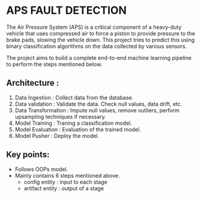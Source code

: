 # APS FAULT DETECTION

The Air Pressure System (APS) is a critical component of a heavy-duty vehicle that uses compressed air to force a piston to provide pressure to the brake pads, slowing the vehicle down.  This project tries to predict this using binary classification algorithms on the data collected by various sensors.

The project aims to build a complete end-to-end machine learning pipeline to perform the steps mentioned below.

## Architecture :
1. Data Ingestion : Collect data from the database.
2. Data validation : Validate the data. Check null values, data drift, etc.
3. Data Transformation : Impute null values, remove outliers, perform upsampling techniques if necessary.
4. Model Training : Traning a classification model.
5. Model Evaluation : Evaluation of the trained model.
6. Model Pusher : Deploy the model. 


## Key points:
- Follows OOPs model.
- Mainly contains 6 steps mentioned above. 
    - config entity : input to each stage
    - artifact entity : output of a stage
